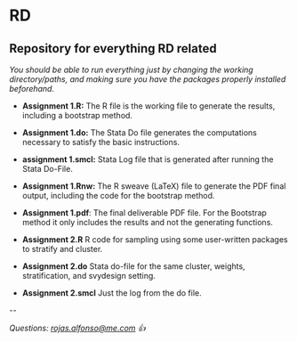 # RD
## Repository for everything RD related

*You should be able to run everything just by changing the working directory/paths, and making sure you have the packages properly installed beforehand.*

* **Assignment 1.R:** The R file is the working file to generate the results, including a bootstrap method.
* **Assignment 1.do:** The Stata Do file generates the computations necessary to satisfy the basic instructions.
* **assignment 1.smcl:** Stata Log file that is generated after running the Stata Do-File.
* **Assignment 1.Rnw:** The R sweave (LaTeX) file to generate the PDF final output, including the code for the bootstrap method.
* **Assignment 1.pdf**: The final deliverable PDF file. For the Bootstrap method it only includes the results and not the generating functions.

* **Assignment 2.R** R code for sampling using some user-written packages to stratify and cluster.
* **Assignment 2.do** Stata do-file for the same cluster, weights, stratification, and svydesign setting.
* **Assignment 2.smcl** Just the log from the do file.

--

*Questions: rojas.alfonso@me.com :+1:*
